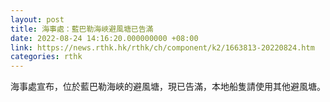 ```yaml
---
layout: post
title: 海事處：藍巴勒海峽避風塘已告滿
date: 2022-08-24 14:16:20.000000000 +08:00
link: https://news.rthk.hk/rthk/ch/component/k2/1663813-20220824.htm
categories: rthk
---
```


海事處宣布，位於藍巴勒海峽的避風塘，現已告滿，本地船隻請使用其他避風塘。
